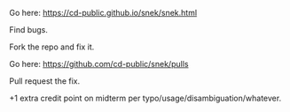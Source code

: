 Go here: https://cd-public.github.io/snek/snek.html

Find bugs.

Fork the repo and fix it.

Go here: https://github.com/cd-public/snek/pulls

Pull request the fix.

+1 extra credit point on midterm per typo/usage/disambiguation/whatever.
